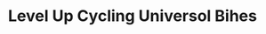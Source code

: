 ---
title: "Level Up Cycling Universol Bihes"
url: /pereira/level-up-cycling-universol-bihes/
shop: bicicleta
---